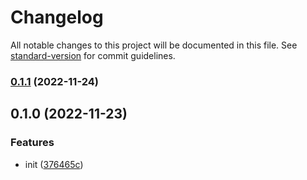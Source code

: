 # Changelog

All notable changes to this project will be documented in this file. See [standard-version](https://github.com/conventional-changelog/standard-version) for commit guidelines.

### [0.1.1](https://github.com/extra-workflow/extra-disk-cache/compare/v0.1.0...v0.1.1) (2022-11-24)

## 0.1.0 (2022-11-23)


### Features

* init ([376465c](https://github.com/extra-workflow/extra-disk-cache/commit/376465c4ecf851481336cd8bd1d5b772e12ad6d9))
